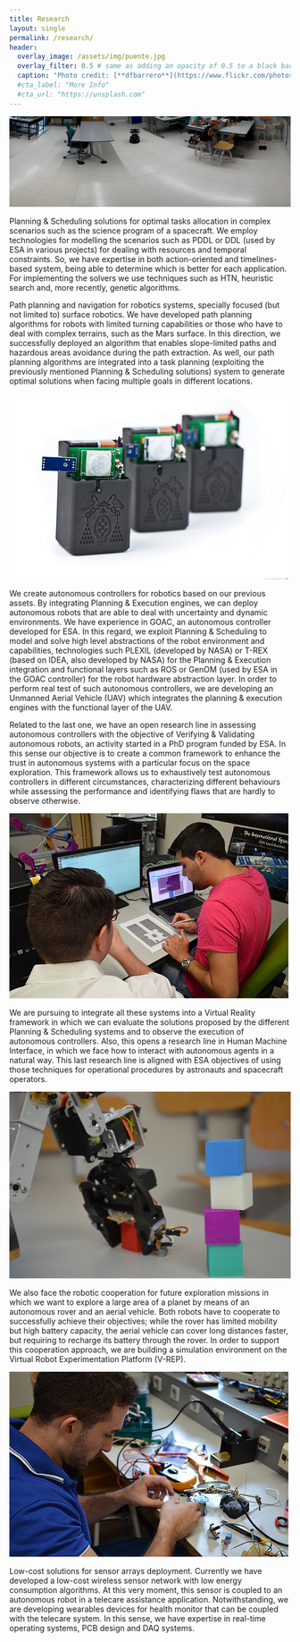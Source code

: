 ```yaml
---
title: Research
layout: single
permalink: /research/
header:
  overlay_image: /assets/img/puente.jpg
  overlay_filter: 0.5 # same as adding an opacity of 0.5 to a black background
  caption: "Photo credit: [**dfbarrero**](https://www.flickr.com/photos/dfbarrero/)"
  #cta_label: "More Info"
  #cta_url: "https://unsplash.com"
---
```


<style>
img[src$="centerme"] {
   display:block;
   margin: 0 auto;
}
</style>

![ISG lab](/assets/img/lab4.jpg?style=centerme "ISG lab")

Planning & Scheduling solutions for optimal tasks allocation in complex scenarios such as the science program of a spacecraft. We employ technologies for modelling the scenarios such as PDDL or DDL (used by ESA in various projects) for dealing with resources and temporal constraints. So, we have expertise in both action-oriented and timelines-based system, being able to determine which is better for each application. For implementing the solvers we use techniques such as HTN, heuristic search and, more recently, genetic algorithms. 

Path planning and navigation for robotics systems, specially focused (but not limited to) surface robotics. We have developed path planning algorithms for robots with limited turning capabilities or those who have to deal with complex terrains, such as the Mars surface. In this direction, we successfully deployed an algorithm that enables slope-limited paths and hazardous areas avoidance during the path extraction. As well, our path planning algorithms are integrated into a task planning (exploiting the previously mentioned Planning & Scheduling solutions) system to generate optimal solutions when facing multiple goals in different locations. 

![LARES project motes](/assets/img/lab1.jpg?style=centerme "LARES project motes")

We create autonomous controllers for robotics based on our previous assets. By integrating Planning & Execution engines, we can deploy autonomous robots that are able to deal with uncertainty and dynamic environments. We have experience in GOAC, an autonomous controller developed for ESA. In this regard, we exploit Planning & Scheduling to model and solve high level abstractions of the robot environment and capabilities, technologies such PLEXIL (developed by NASA) or T-REX (based on IDEA, also developed by NASA) for the Planning & Execution integration and functional layers such as ROS or GenOM (used by ESA in the GOAC controller) for the robot hardware abstraction layer. In order to perform real test of such autonomous controllers, we are developing an Unmanned Aerial Vehicle (UAV) which integrates the planning & execution engines with the functional layer of the UAV.

Related to the last one, we have an open research line in assessing autonomous controllers with the objective of Verifying & Validating autonomous robots, an activity started in a PhD program funded by ESA. In this sense our objective is to create a common framework to enhance the trust in autonomous systems with a particular focus on the space exploration. This framework allows us to exhaustively test autonomous controllers in different circumstances, characterizing different behaviours while assessing the performance and identifying flaws that are hardly to observe otherwise. 

![ISG staff working](/assets/img/lab2.jpg?style=centerme "ISG staff working")

We are pursuing to integrate all these systems into a Virtual Reality framework in which we can evaluate the solutions proposed by the different Planning & Scheduling systems and to observe the execution of autonomous controllers. Also, this opens a research line in Human Machine Interface, in which we face how to interact with autonomous agents in a natural way. This last research line is aligned with ESA objectives of using those techniques for operational procedures by astronauts and spacecraft operators.

![Robotic arm](/assets/img/lab3.jpg?style=centerme "Robotic arm")

We also face the robotic cooperation for future exploration missions in which we want to explore a large area of a planet by means of an autonomous rover and an aerial vehicle. Both robots have to cooperate to successfully achieve their objectives; while the rover has limited mobility but high battery capacity, the aerial vehicle can cover long distances faster, but requiring to recharge its battery through the rover. In order to support this cooperation approach, we are building a simulation environment on the Virtual Robot Experimentation Platform (V-REP).

![ISG staff](/assets/img/lab6.jpg?style=centerme "ISG staff")

Low-cost solutions for sensor arrays deployment. Currently we have developed a low-cost wireless sensor network with low energy consumption algorithms. At this very moment, this sensor is coupled to an autonomous robot in a telecare assistance application. Notwithstanding, we are developing wearables devices for health monitor that can be coupled with the telecare system. In this sense, we have expertise in real-time operating systems, PCB design and DAQ systems. 

